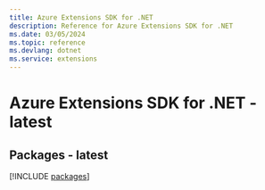 ```yaml
---
title: Azure Extensions SDK for .NET
description: Reference for Azure Extensions SDK for .NET
ms.date: 03/05/2024
ms.topic: reference
ms.devlang: dotnet
ms.service: extensions
---
```

# Azure Extensions SDK for .NET - latest
## Packages - latest
[!INCLUDE [packages](extensions-index.md)]